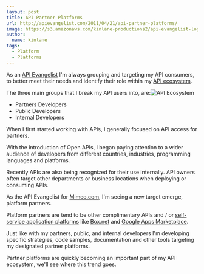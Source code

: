 ```yaml
---
layout: post
title: API Partner Platforms
url: http://apievangelist.com/2011/04/21/api-partner-platforms/
image: https://s3.amazonaws.com/kinlane-productions2/api-evangelist-logos/api-evangelist-butterfly-vertical.png
author:
  name: kinlane
tags:
  - Platform
  - Platforms
---
```

As an [API Evangelist](http://www.apievangelist.com "API Evangelist") I'm always grouping and targeting my API consumers, to better meet their needs and identify their role within my [API ecosystem](http://www.apievangelist.com/ecosystem.php "API Ecosystem").

The three main groups that I break my API users into, are:![API Ecosystem](http://chart.apis.google.com/chart?chs=300x225&cht=p3&chd=s:SSMG&chdl=Partner|Public|Inernal|Platform&chdlp=b&chma=1,1,1,1&chtt=API+Ecosystem&chts=000000,14)

*   Partners Developers
*   Public Developers
*   Internal Developers

When I first started working with APIs, I generally focused on API access for partners.

With the introduction of Open APIs, I began paying attention to a wider audience of developers from different countries, industries, programming languages and platforms.

Recently APIs are also being recognized for their use internally. API owners often target other departments or business locations when deploying or consuming APIs.

As the API Evangelist for [Mimeo.com](http://www.mimeo.com "Mimeo.com"), I'm seeing a new target emerge, platform partners.

Platform partners are tend to be other complimentary APIs and / or [self-service application platforms](http://apievangelist.com/2011/04/08/anatomy-of-a-self-service-application-platforms/ "self-service application platforms") like [Box.net](http://apievangelist.com/2011/04/08/box-net-openbox/ "Box.net") and [Google Apps Marketplace](http://apievangelist.com/2011/04/08/google-apps-marketplace/ "Google Apps Marketplace").

Just like with my partners, public, and internal developers I'm developing specific strategies, code samples, documentation and other tools targeting my designated partner platforms.

Partner platforms are quickly becoming an important part of my API ecosystem, we'll see where this trend goes.